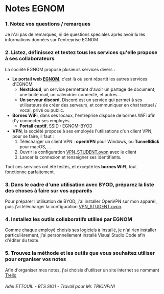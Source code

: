 # Notes EGNOM
### 1. Notez vos questions / remarques

Je n'ai pas de remarques, ni de questions spéciales après avoir lu les informations données sur l'entreprise EGNOM  

### 2. Listez, définissez et testez tous les services qu'elle propose à ses collaborateurs    

La société EGNOM propose plusieurs services divers :    
* **Le portail web [EGNOM](https://egnom.pro/)**, c'est là où sont répartit les autres services d'EGNOM
    * **Nextcloud**, un service permettant d'avoir un partage de document, une boite mail, un calendrier connecté, et autres...
    * **Un serveur discord**, Discord est un service qui permet à ses utilisateurs de créer des serveurs, et communiquer en chat textuel / vocal, privé ou public.
* **Bornes WiFi**, dans ses locaux, l'entreprise dispose de bornes WiFi afin d'y connecter ses employés.
    * **Portail captif**, SSID : EGNOM-BYOD
* **VPN**, la société propose à ses employés l'utilisations d'un client VPN, pour se faire, il faut : 
    1. Télécharger un client VPN : **openVPN** pour Windows, ou **TunnelBlick** pour macOS, ...
    1. Ouvrir la configuration [VPN_STUDENT.ovpn](md_files/20191022154031186_1792871899/VPN_STUDENT.ovpn) avec le client
    1. Lancer la connexion et renseigner ses identifiants.  

Tout ces services ont été testés, et excepté les **bornes WiFI**, tout fonctionne parfaitement.

### 3. Dans le cadre d'une utilisation avec BYOD, préparez la liste des choses à faire sur vos appareils

Pour préparer l'utilisation de BYOD, j'ai installer OpenVPN sur mon appareil, puis j'ai télécharger la configuration [VPN_STUDENT.ovpn](md_files/20191022154031186_1792871899/VPN_STUDENT.ovpn). 

### 4. Installez les outils collaboratifs utilisé par EGNOM

Comme chaque employé choisis ses logiciels à installé, je n'ai rien installer particulièrement, j'ai personnellement installé Visual Studio Code afin d'éditer du texte.

### 5. Trouvez la méthode et les outils que vous souhaitez utiliser pour organiser vos notes

Afin d'organiser mes notes, j'ai choisis d'utiliser un site internet se nommant [Trello](https://trello.com/)

<!-- FIN -->
###### Adel ETTOUIL - BTS SIO1 - Travail pour Mr. TRIONFINI
